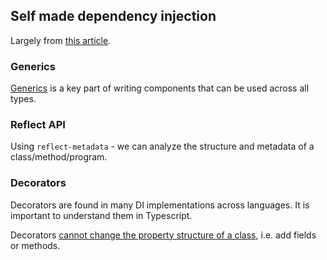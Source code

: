 ## Self made dependency injection

Largely from [this article](https://nehalist.io/dependency-injection-in-typescript/).


### Generics

[Generics](https://www.typescriptlang.org/docs/handbook/generics.html) is a key part of writing components that can be used across all types.

### Reflect API

Using `reflect-metadata` - we can analyze the structure and metadata of a class/method/program.

### Decorators

Decorators are found in many DI implementations across languages. It is important to understand them in Typescript.

Decorators [cannot change the property structure of a class](https://github.com/microsoft/TypeScript/issues/4881), i.e. add fields or methods.
